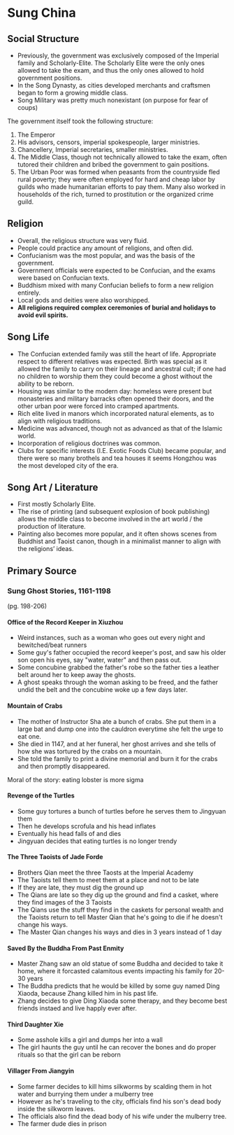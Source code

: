 # Sung China

## Social Structure
- Previously, the government was exclusively composed of the Imperial family and Scholarly-Elite. The Scholarly Elite were the only ones allowed to take the exam, and thus the only ones allowed to hold government positions.
- In the Song Dynasty, as cities developed merchants and craftsmen began to form a growing middle class. 
- Song Military was pretty much nonexistant (on purpose for fear of coups)

The government itself took the following structure:
1. The Emperor
2. His advisors, censors, imperial spokespeople, larger ministries.
3. Chancellery, Imperial secretaries, smaller ministries.
4. The Middle Class, though not technically allowed to take the exam, often tutored their children and bribed the government to gain positions. 
5. The Urban Poor was formed when peasants from the countryside fled rural poverty; they were often employed for hard and cheap labor by guilds who made humanitarian efforts to pay them. Many also worked in households of the rich, turned to prostitution or the organized crime guild.

## Religion
- Overall, the religious structure was very fluid. 
- People could practice any amount of religions, and often did.
- Confucianism was the most popular, and was the basis of the government.
- Government officials were expected to be Confucian, and the exams were based on Confucian texts.
- Buddhism mixed with many Confucian beliefs to form a new religion entirely.
- Local gods and deities were also worshipped.
- **All religions required complex ceremonies of burial and holidays to avoid evil spirits.**

## Song Life
- The Confucian extended family was still the heart of life. Appropriate respect to different relatives was expected. Birth was special as it allowed the family to carry on their lineage and ancestral cult; if one had no children to worship them they could become a ghost without the ability to be reborn.
- Housing was similar to the modern day: homeless were present but monasteries and military barracks often opened their doors, and the other urban poor were forced into cramped apartments. 
- Rich elite lived in manors which incorporated natural elements, as to align with religious traditions.
- Medicine was advanced, though not as advanced as that of the Islamic world. 
- Incorporation of religious doctrines was common.
- Clubs for specific interests (I.E. Exotic Foods Club) became popular, and there were so many brothels and tea houses it seems Hongzhou was the most developed city of the era.


## Song Art / Literature
- First mostly Scholarly Elite.
- The rise of printing (and subsequent explosion of book publishing) allows the middle class to become involved in the art world / the production of literature.
- Painting also becomes more popular, and it often shows scenes from Buddhist and Taoist canon, though in a minimalist manner to align with the religions’ ideas.



## Primary Source

### Sung Ghost Stories, 1161-1198
(pg. 198-206)

#### Office of the Record Keeper in Xiuzhou

- Weird instances, such as a woman who goes out every night and bewitched/beat runners
- Some guy's father occupied the record keeper's post, and saw his older son open his eyes, say "water, water" and then pass out.
- Some concubine grabbed the father's robe so the father ties a leather belt around her to keep away the ghosts.
- A ghost speaks through the woman asking to be freed, and the father undid the belt and the concubine woke up a few days later.

#### Mountain of Crabs

- The mother of Instructor Sha ate a bunch of crabs. She put them in a large bat and dump one into the cauldron everytime she felt the urge to eat one. 
 - She died in 1147, and at her funeral, her ghost arrives and she tells of how she was tortured by the crabs on a mountain.
 - She told the family to print a divine memorial and burn it for the crabs and then promptly disappeared.
 
 Moral of the story: eating lobster is more sigma 
 
#### Revenge of the Turtles

- Some guy tortures a bunch of turtles before he serves them to Jingyuan them
- Then he develops scrofula and his head inflates
- Eventually his head falls of and dies
- Jingyuan decides that eating turtles is no longer trendy 

#### The Three Taoists of Jade Forde

- Brothers Qian meet the three Taosts at the Imperial Academy
- The Taoists tell them to meet them at a place and not to be late
- If they are late, they must dig the ground up
- The Qians are late so they dig up the ground and find a casket, where they find images of the 3 Taoists
- The Qians use the stuff they find in the caskets for personal wealth and the Taoists return to tell Master Qian that he's going to die if he doesn't change his ways.
- The Master Qian changes his ways and dies in 3 years instead of 1 day

#### Saved By the Buddha From Past Enmity
- Master Zhang saw an old statue of some Buddha and decided to take it home, where it forcasted calamitous events impacting his family for 20-30 years
- The Buddha predicts that he would be killed by some guy named Ding Xiaoda, because Zhang killed him in his past life.
- Zhang decides to give Ding Xiaoda some therapy, and they become best friends instaed and live happly ever after.

#### Third Daughter Xie
- Some asshole kills a girl and dumps her into a wall
- The girl haunts the guy until he can recover the bones and do proper rituals so that the girl can be reborn

#### Villager From Jiangyin

- Some farmer decides to kill hims silkworms by scalding them in hot water and burrying them under a mulberry tree
- However as he's traveling to the city, officials find his son's dead body inside the silkworm leaves.
- The officials also find the dead body of his wife under the mulberry tree.
- The farmer dude dies in prison
